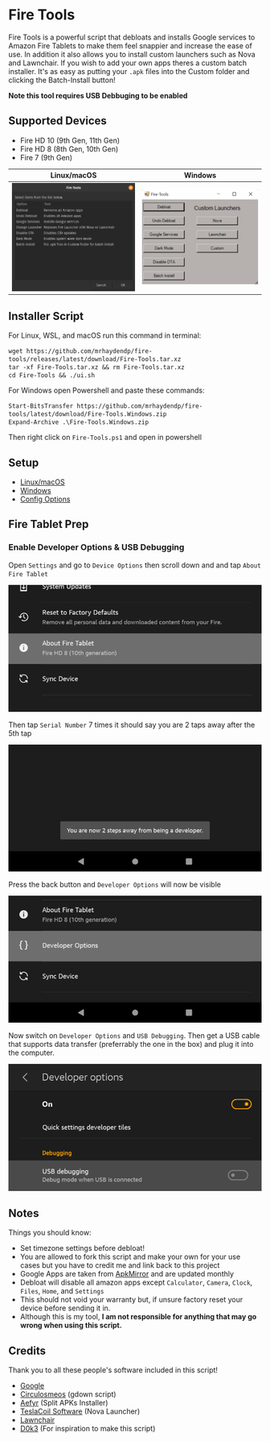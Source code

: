 # Fire Tools
Fire Tools is a powerful script that debloats and installs Google services to Amazon Fire Tablets to make them feel snappier and increase the ease of use. In addition it also allows you to install custom launchers such as Nova and Lawnchair. If you wish to add your own apps theres a custom batch installer. It's as easy as putting your `.apk` files into the Custom folder and clicking the Batch-Install button!

**Note this tool requires USB Debbuging to be enabled**

## Supported Devices
- Fire HD 10 (9th Gen, 11th Gen)
- Fire HD 8 (8th Gen, 10th Gen)
- Fire 7 (9th Gen)

Linux/macOS             |  Windows
:-------------------------:|:-------------------------:
![](./Pictures/Fire-Tools.png)  |  ![](./Pictures/Fire-Tools%20Windows.png)

## Installer Script
For Linux, WSL, and macOS run this command in terminal:
```
wget https://github.com/mrhaydendp/fire-tools/releases/latest/download/Fire-Tools.tar.xz
tar -xf Fire-Tools.tar.xz && rm Fire-Tools.tar.xz
cd Fire-Tools && ./ui.sh
```

For Windows open Powershell and paste these commands:
```
Start-BitsTransfer https://github.com/mrhaydendp/fire-tools/latest/download/Fire-Tools.Windows.zip
Expand-Archive .\Fire-Tools.Windows.zip
```
Then right click on `Fire-Tools.ps1` and open in powershell

## Setup
- [Linux/macOS](./Linux-Instructions.md)
- [Windows](./Windows-Instructions.md)
- [Config Options](./Config%20Options.md)

## Fire Tablet Prep
### Enable Developer Options & USB Debugging
Open `Settings` and go to `Device Options` then scroll down and and tap `About Fire Tablet`

![About](./Pictures/About%20Fire%20Tablet.png)

Then tap `Serial Number` 7 times it should say you are 2 taps away after the 5th tap

![Serial](./Pictures/2%20Taps%20Away.png)

Press the back button and `Developer Options` will now be visible

![Developer Options](./Pictures/Developer%20Options.png)

Now switch on `Developer Options` and `USB Debugging`. Then get a USB cable that supports data transfer (preferrably the one in the box) and plug it into the computer.

![USB Debugging](./Pictures/USB%20Debugging.png)

## Notes
Things you should know:
- Set timezone settings before debloat! 
- You are allowed to fork this script and make your own for your use cases but you have to credit me and link back to this project
- Google Apps are taken from [ApkMirror](https://www.apkmirror.com/) and are updated monthly
- Debloat will disable all amazon apps except `Calculator`, `Camera`, `Clock`, `Files`, `Home`, and `Settings`
- This should not void your warranty but, if unsure factory reset your device before sending it in.
- Although this is my tool, **I am not responsible for anything that may go wrong when using this script.**

## Credits
Thank you to all these people's software included in this script!
- [Google](https://www.android.com/)
- [Circulosmeos](https://github.com/circulosmeos) (gdown script)
- [Aefyr](https://github.com/Aefyr/SAI) (Split APKs Installer)
- [TeslaCoil Software](https://play.google.com/store/apps/developer?id=TeslaCoil%20Software&hl=en_US&gl=US) (Nova Launcher)
- [Lawnchair](https://github.com/LawnchairLauncher/Lawnchair)
- [D0k3](https://github.com/d0k3) (For inspiration to make this script)
